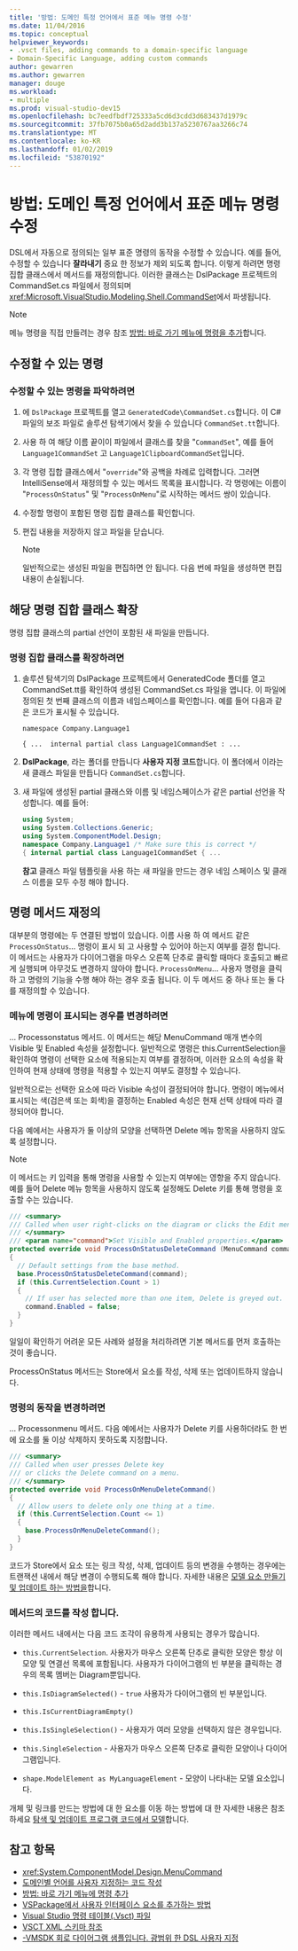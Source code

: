 ```yaml
---
title: '방법: 도메인 특정 언어에서 표준 메뉴 명령 수정'
ms.date: 11/04/2016
ms.topic: conceptual
helpviewer_keywords:
- .vsct files, adding commands to a domain-specific language
- Domain-Specific Language, adding custom commands
author: gewarren
ms.author: gewarren
manager: douge
ms.workload:
- multiple
ms.prod: visual-studio-dev15
ms.openlocfilehash: bc7eedfbdf725333a5cd6d3cdd3d683437d1979c
ms.sourcegitcommit: 37fb7075b0a65d2add3b137a5230767aa3266c74
ms.translationtype: MT
ms.contentlocale: ko-KR
ms.lasthandoff: 01/02/2019
ms.locfileid: "53870192"
---
```

# <a name="how-to-modify-a-standard-menu-command-in-a-domain-specific-language"></a>방법: 도메인 특정 언어에서 표준 메뉴 명령 수정

DSL에서 자동으로 정의되는 일부 표준 명령의 동작을 수정할 수 있습니다. 예를 들어, 수정할 수 있습니다 **잘라내기** 중요 한 정보가 제외 되도록 합니다. 이렇게 하려면 명령 집합 클래스에서 메서드를 재정의합니다. 이러한 클래스는 DslPackage 프로젝트의 CommandSet.cs 파일에서 정의되며 <xref:Microsoft.VisualStudio.Modeling.Shell.CommandSet>에서 파생됩니다.

> [!NOTE]
> 메뉴 명령을 직접 만들려는 경우 참조 [방법: 바로 가기 메뉴에 명령을 추가](../modeling/how-to-add-a-command-to-the-shortcut-menu.md)합니다.

## <a name="what-commands-can-you-modify"></a>수정할 수 있는 명령

### <a name="to-discover-what-commands-you-can-modify"></a>수정할 수 있는 명령을 파악하려면

1.  에 `DslPackage` 프로젝트를 열고 `GeneratedCode\CommandSet.cs`합니다. 이 C# 파일의 보조 파일로 솔루션 탐색기에서 찾을 수 있습니다 `CommandSet.tt`합니다.

2.  사용 하 여 해당 이름 끝이이 파일에서 클래스를 찾을 "`CommandSet`", 예를 들어 `Language1CommandSet` 고 `Language1ClipboardCommandSet`입니다.

3.  각 명령 집합 클래스에서 "`override`"와 공백을 차례로 입력합니다. 그러면 IntelliSense에서 재정의할 수 있는 메서드 목록을 표시합니다. 각 명령에는 이름이 "`ProcessOnStatus`" 및 "`ProcessOnMenu`"로 시작하는 메서드 쌍이 있습니다.

4.  수정할 명령이 포함된 명령 집합 클래스를 확인합니다.

5.  편집 내용을 저장하지 않고 파일을 닫습니다.

    > [!NOTE]
    > 일반적으로는 생성된 파일을 편집하면 안 됩니다. 다음 번에 파일을 생성하면 편집 내용이 손실됩니다.

## <a name="extend-the-appropriate-command-set-class"></a>해당 명령 집합 클래스 확장

명령 집합 클래스의 partial 선언이 포함된 새 파일을 만듭니다.

### <a name="to-extend-the-command-set-class"></a>명령 집합 클래스를 확장하려면

1.  솔루션 탐색기의 DslPackage 프로젝트에서 GeneratedCode 폴더를 열고 CommandSet.tt를 확인하여 생성된 CommandSet.cs 파일을 엽니다. 이 파일에 정의된 첫 번째 클래스의 이름과 네임스페이스를 확인합니다. 예를 들어 다음과 같은 코드가 표시될 수 있습니다.

     `namespace Company.Language1`

     `{ ...  internal partial class Language1CommandSet : ...`

2.  **DslPackage**, 라는 폴더를 만듭니다 **사용자 지정 코드**합니다. 이 폴더에서 이라는 새 클래스 파일을 만듭니다 `CommandSet.cs`합니다.

3.  새 파일에 생성된 partial 클래스와 이름 및 네임스페이스가 같은 partial 선언을 작성합니다. 예를 들어:

    ```csharp
    using System;
    using System.Collections.Generic;
    using System.ComponentModel.Design;
    namespace Company.Language1 /* Make sure this is correct */
    { internal partial class Language1CommandSet { ...
    ```

     **참고** 클래스 파일 템플릿을 사용 하는 새 파일을 만드는 경우 네임 스페이스 및 클래스 이름을 모두 수정 해야 합니다.

## <a name="override-the-command-methods"></a>명령 메서드 재정의

대부분의 명령에는 두 연결된 방법이 있습니다. 이름 사용 하 여 메서드 같은 `ProcessOnStatus`... 명령이 표시 되 고 사용할 수 있어야 하는지 여부를 결정 합니다. 이 메서드는 사용자가 다이어그램을 마우스 오른쪽 단추로 클릭할 때마다 호출되고 빠르게 실행되며 아무것도 변경하지 않아야 합니다. `ProcessOnMenu`... 사용자 명령을 클릭 하 고 명령의 기능을 수행 해야 하는 경우 호출 됩니다. 이 두 메서드 중 하나 또는 둘 다를 재정의할 수 있습니다.

### <a name="to-change-when-the-command-appears-on-a-menu"></a>메뉴에 명령이 표시되는 경우를 변경하려면

... Processonstatus 메서드. 이 메서드는 해당 MenuCommand 매개 변수의 Visible 및 Enabled 속성을 설정합니다. 일반적으로 명령은 this.CurrentSelection을 확인하여 명령이 선택한 요소에 적용되는지 여부를 결정하며, 이러한 요소의 속성을 확인하여 현재 상태에 명령을 적용할 수 있는지 여부도 결정할 수 있습니다.

일반적으로는 선택한 요소에 따라 Visible 속성이 결정되어야 합니다. 명령이 메뉴에서 표시되는 색(검은색 또는 회색)을 결정하는 Enabled 속성은 현재 선택 상태에 따라 결정되어야 합니다.

다음 예에서는 사용자가 둘 이상의 모양을 선택하면 Delete 메뉴 항목을 사용하지 않도록 설정합니다.

> [!NOTE]
> 이 메서드는 키 입력을 통해 명령을 사용할 수 있는지 여부에는 영향을 주지 않습니다. 예를 들어 Delete 메뉴 항목을 사용하지 않도록 설정해도 Delete 키를 통해 명령을 호출할 수는 있습니다.

```csharp
/// <summary>
/// Called when user right-clicks on the diagram or clicks the Edit menu.
/// </summary>
/// <param name="command">Set Visible and Enabled properties.</param>
protected override void ProcessOnStatusDeleteCommand (MenuCommand command)
{
  // Default settings from the base method.
  base.ProcessOnStatusDeleteCommand(command);
  if (this.CurrentSelection.Count > 1)
  {
    // If user has selected more than one item, Delete is greyed out.
    command.Enabled = false;
  }
}
```

일일이 확인하기 어려운 모든 사례와 설정을 처리하려면 기본 메서드를 먼저 호출하는 것이 좋습니다.

ProcessOnStatus 메서드는 Store에서 요소를 작성, 삭제 또는 업데이트하지 않습니다.

### <a name="to-change-the-behavior-of-the-command"></a>명령의 동작을 변경하려면

... Processonmenu 메서드. 다음 예에서는 사용자가 Delete 키를 사용하더라도 한 번에 요소를 둘 이상 삭제하지 못하도록 지정합니다.

```csharp
/// <summary>
/// Called when user presses Delete key
/// or clicks the Delete command on a menu.
/// </summary>
protected override void ProcessOnMenuDeleteCommand()
{
  // Allow users to delete only one thing at a time.
  if (this.CurrentSelection.Count <= 1)
  {
    base.ProcessOnMenuDeleteCommand();
  }
}
```

코드가 Store에서 요소 또는 링크 작성, 삭제, 업데이트 등의 변경을 수행하는 경우에는 트랜잭션 내에서 해당 변경이 수행되도록 해야 합니다. 자세한 내용은 [모델 요소 만들기 및 업데이트 하는 방법을](../modeling/how-to-modify-a-standard-menu-command-in-a-domain-specific-language.md)합니다.

### <a name="write-the-code-of-the-methods"></a>메서드의 코드를 작성 합니다.

이러한 메서드 내에서는 다음 코드 조각이 유용하게 사용되는 경우가 많습니다.

-   `this.CurrentSelection`. 사용자가 마우스 오른쪽 단추로 클릭한 모양은 항상 이 모양 및 연결선 목록에 포함됩니다. 사용자가 다이어그램의 빈 부분을 클릭하는 경우의 목록 멤버는 Diagram뿐입니다.

-   `this.IsDiagramSelected()` - `true` 사용자가 다이어그램의 빈 부분입니다.

-   `this.IsCurrentDiagramEmpty()`

-   `this.IsSingleSelection()` - 사용자가 여러 모양을 선택하지 않은 경우입니다.

-   `this.SingleSelection` - 사용자가 마우스 오른쪽 단추로 클릭한 모양이나 다이어그램입니다.

-   `shape.ModelElement as MyLanguageElement` - 모양이 나타내는 모델 요소입니다.

개체 및 링크를 만드는 방법에 대 한 요소를 이동 하는 방법에 대 한 자세한 내용은 참조 하세요 [탐색 및 업데이트 프로그램 코드에서 모델](../modeling/navigating-and-updating-a-model-in-program-code.md)합니다.

## <a name="see-also"></a>참고 항목

- <xref:System.ComponentModel.Design.MenuCommand>
- [도메인별 언어를 사용자 지정하는 코드 작성](../modeling/writing-code-to-customise-a-domain-specific-language.md)
- [방법: 바로 가기 메뉴에 명령 추가](../modeling/how-to-add-a-command-to-the-shortcut-menu.md)
- [VSPackage에서 사용자 인터페이스 요소를 추가하는 방법](../extensibility/internals/how-vspackages-add-user-interface-elements.md)
- [Visual Studio 명령 테이블(.Vsct) 파일](../extensibility/internals/visual-studio-command-table-dot-vsct-files.md)
- [VSCT XML 스키마 참조](../extensibility/vsct-xml-schema-reference.md)
- [-VMSDK 회로 다이어그램 샘플입니다. 광범위 한 DSL 사용자 지정](https://code.msdn.microsoft.com/Visualization-Modeling-SDK-763778e8)
